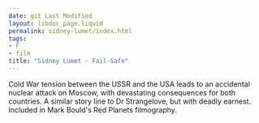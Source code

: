 ```yaml
---
date: git Last Modified
layout: libdoc_page.liquid
permalink: sidney-lumet/index.html
tags:
- F
- film
title: "Sidney Lumet - Fail-Safe"
---
```


Cold War tension between the USSR and the USA leads to an  accidental nuclear attack on Moscow, with devastating consequences for both  countries. A similar story line to Dr  Strangelove, but with deadly earnest.
 
Included in Mark Bould's  Red Planets filmography.